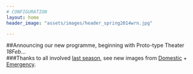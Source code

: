 ```yaml
---
# CONFIGURATION
layout: home
header_image: "assets/images/header_spring2014wrn.jpg"

---
```

##Announcing our new programme, beginning with Proto-type Theater *18Feb*…        
###Thanks to all involved [last season](/archive/2013-autumnwinter), see new images from [Domestic](/galleries/2013-domestic) + [Emergency](/galleries/2013-emergency).
